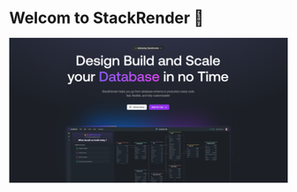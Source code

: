 
# Welcom to StackRender 👋
![App Screenshot](https://github.com/stackrender/.github/blob/main/assets/hero.PNG?raw=true)

